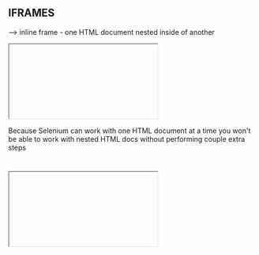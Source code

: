 ## IFRAMES
--> inline frame - one HTML document nested inside of another

<iframe>
#document
<!DOCTYPE html>
<html>
head
body
</html>
full HTML document

</iframe>

Because Selenium can work with one HTML document at a time you won't be able to
work with nested HTML docs without performing couple extra steps
# <iframe> - regular webelement that can be loacted using any of the 8 locators
1. You have to locate an iframe and store it in the webelement*
2. You have to switch to the iframe before working with the elements located in
nested html
driver.switchTo0).frame() - as a parameter pass:
1.frame webelement
2.index of the frame
3.name or id
! After you are done working with elements inside of an iframe and you need to
work with elements located in the main HTML doc - you have to switch back to the
main HTML:
- driver.switchTo().defaultContent() - main HTML
- driver.switchTo() .parentFrame() - if there are multiple levels of nesting
## ALERTS/ POP-UPS
Never confuse Javascript Alerts (Alerts, Pop-up) with HTML Modal windows.
Modal windows are regulat html elements that you can inspect, locate and work
like with a normal webelement. You don't need to perform any switch, once modal
is on the screen you simply locate a button to close it or save - whatever
options it gives you.
  Alerts/Pop-ups - they are javascript based. If any of your actions trigger a
  javascript alert, you page and its webelements become unresponsive until you
  handle the alert. You are not able to inspect the alert. Alert IS NOT a
  webelement. You cannot inspect it, locate it or store it.
  There are 3 types of alerts:
  simple alert - its main purpose is to provide some extra info or qive a
  warning to a user. The only button it has is OK
  
  You can switch to alert: driver.switchTo().alert() --› there is only one alert
  possible to be displayed on a page at a specific moment. Alert is not
  webelement so it doesn't have name or id.
  You have 3 methods that you can use on an alert:
There are 3 types of alerts:
- simple alert - its main purpose is to provide some extra info or give a
  warning to a user. The only button it has is OK
- confirmation alert - it asks you to either confirm your action or cancel
  it. It qives you two options - either click Ok, or click Cancel
- prompt alert- it asks you to provide more information. You have to type
  some info and accept it or you can simply dismiss it

  You can switch to alert: driver.switchTo().alert() -> there is only one alert
  possible to be displayed on a page at a specific moment. Alert is not a
  webelement so it doesn't have name or id.
  
  Alert alert = driver. switchTo().alert();
  You have 3 methods that you can use on an alert:
  alert.accept () - it clicks OK on the alert
  alert.dismiss() - it clicks Cancel on the alert
  alert.sendKeys() - it will type into alert
  alert.getText () - it will return you a string - text displayed on the actual
  alert.
  After vou hit ok or cancel on the alert - the alert is gone and vou can continue
  working with your webpage,
  no need to switch back to it